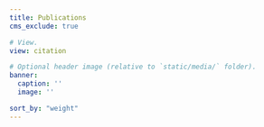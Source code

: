 ```yaml
---
title: Publications
cms_exclude: true

# View.
view: citation

# Optional header image (relative to `static/media/` folder).
banner:
  caption: ''
  image: ''

sort_by: "weight"
---
```

